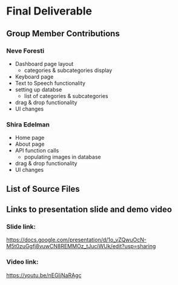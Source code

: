 # Final Deliverable

## Group Member Contributions

### Neve Foresti
- Dashboard page layout 
  - categories & subcategories display 
- Keyboard page 
- Text to Speech functionality 
- setting up databse
  - list of categories & subcategories 
- drag & drop functionality 
- UI changes

### Shira Edelman
- Home page
- About page
- API function calls 
  - populating images in database
- drag & drop functionality
- UI changes

## List of Source Files

## Links to presentation slide and demo video 

### Slide link:
https://docs.google.com/presentation/d/1o_vZQwuOcN-M5t0zuGgfj8vuwCN8REMMOz_tJuciWUk/edit?usp=sharing

### Video link:
https://youtu.be/nEGIjNaRAgc



